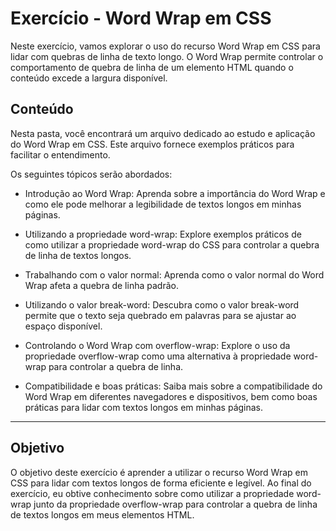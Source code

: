 # Exercício - Word Wrap em CSS

Neste exercício, vamos explorar o uso do recurso Word Wrap em CSS para lidar com quebras de linha de texto longo. O Word Wrap permite controlar o comportamento de quebra de linha de um elemento HTML quando o conteúdo excede a largura disponível.

## Conteúdo

Nesta pasta, você encontrará um arquivo dedicado ao estudo e aplicação do Word Wrap em CSS. Este arquivo fornece exemplos práticos para facilitar o entendimento.

Os seguintes tópicos serão abordados:

- Introdução ao Word Wrap: Aprenda sobre a importância do Word Wrap e como ele pode melhorar a legibilidade de textos longos em minhas páginas.

- Utilizando a propriedade word-wrap: Explore exemplos práticos de como utilizar a propriedade word-wrap do CSS para controlar a quebra de linha de textos longos.

- Trabalhando com o valor normal: Aprenda como o valor normal do Word Wrap afeta a quebra de linha padrão.

- Utilizando o valor break-word: Descubra como o valor break-word permite que o texto seja quebrado em palavras para se ajustar ao espaço disponível.

- Controlando o Word Wrap com overflow-wrap: Explore o uso da propriedade overflow-wrap como uma alternativa à propriedade word-wrap para controlar a quebra de linha.

- Compatibilidade e boas práticas: Saiba mais sobre a compatibilidade do Word Wrap em diferentes navegadores e dispositivos, bem como boas práticas para lidar com textos longos em minhas páginas.

---

## Objetivo

O objetivo deste exercício é aprender a utilizar o recurso Word Wrap em CSS para lidar com textos longos de forma eficiente e legível. Ao final do exercício, eu obtive conhecimento sobre como utilizar a propriedade word-wrap junto da propriedade overflow-wrap para controlar a quebra de linha de textos longos em meus elementos HTML.
